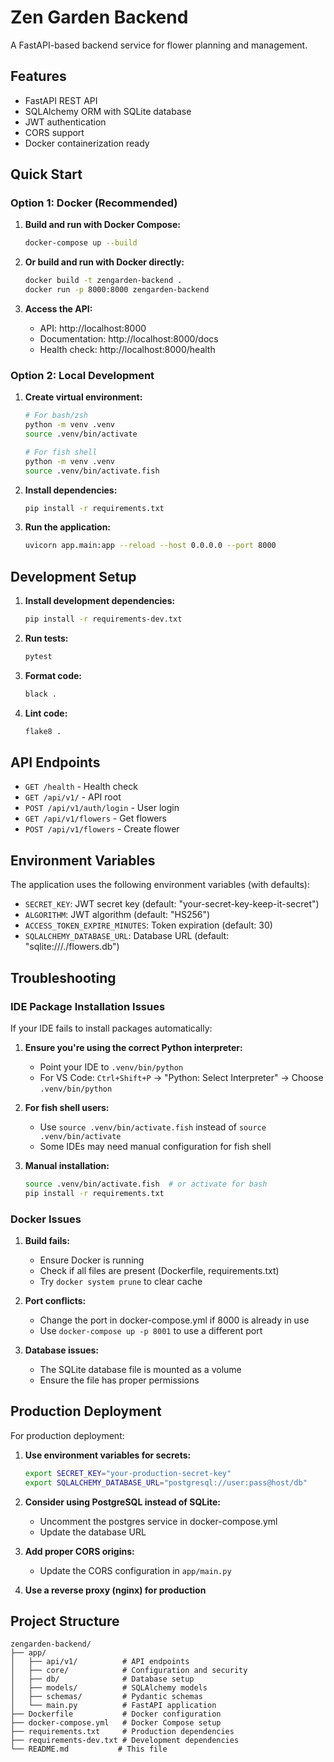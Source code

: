 # Zen Garden Backend

A FastAPI-based backend service for flower planning and management.

## Features

- FastAPI REST API
- SQLAlchemy ORM with SQLite database
- JWT authentication
- CORS support
- Docker containerization ready

## Quick Start

### Option 1: Docker (Recommended)

1. **Build and run with Docker Compose:**
   ```bash
   docker-compose up --build
   ```

2. **Or build and run with Docker directly:**
   ```bash
   docker build -t zengarden-backend .
   docker run -p 8000:8000 zengarden-backend
   ```

3. **Access the API:**
   - API: http://localhost:8000
   - Documentation: http://localhost:8000/docs
   - Health check: http://localhost:8000/health

### Option 2: Local Development

1. **Create virtual environment:**
   ```bash
   # For bash/zsh
   python -m venv .venv
   source .venv/bin/activate
   
   # For fish shell
   python -m venv .venv
   source .venv/bin/activate.fish
   ```

2. **Install dependencies:**
   ```bash
   pip install -r requirements.txt
   ```

3. **Run the application:**
   ```bash
   uvicorn app.main:app --reload --host 0.0.0.0 --port 8000
   ```

## Development Setup

1. **Install development dependencies:**
   ```bash
   pip install -r requirements-dev.txt
   ```

2. **Run tests:**
   ```bash
   pytest
   ```

3. **Format code:**
   ```bash
   black .
   ```

4. **Lint code:**
   ```bash
   flake8 .
   ```

## API Endpoints

- `GET /health` - Health check
- `GET /api/v1/` - API root
- `POST /api/v1/auth/login` - User login
- `GET /api/v1/flowers` - Get flowers
- `POST /api/v1/flowers` - Create flower

## Environment Variables

The application uses the following environment variables (with defaults):

- `SECRET_KEY`: JWT secret key (default: "your-secret-key-keep-it-secret")
- `ALGORITHM`: JWT algorithm (default: "HS256")
- `ACCESS_TOKEN_EXPIRE_MINUTES`: Token expiration (default: 30)
- `SQLALCHEMY_DATABASE_URL`: Database URL (default: "sqlite:///./flowers.db")

## Troubleshooting

### IDE Package Installation Issues

If your IDE fails to install packages automatically:

1. **Ensure you're using the correct Python interpreter:**
   - Point your IDE to `.venv/bin/python`
   - For VS Code: `Ctrl+Shift+P` → "Python: Select Interpreter" → Choose `.venv/bin/python`

2. **For fish shell users:**
   - Use `source .venv/bin/activate.fish` instead of `source .venv/bin/activate`
   - Some IDEs may need manual configuration for fish shell

3. **Manual installation:**
   ```bash
   source .venv/bin/activate.fish  # or activate for bash
   pip install -r requirements.txt
   ```

### Docker Issues

1. **Build fails:**
   - Ensure Docker is running
   - Check if all files are present (Dockerfile, requirements.txt)
   - Try `docker system prune` to clear cache

2. **Port conflicts:**
   - Change the port in docker-compose.yml if 8000 is already in use
   - Use `docker-compose up -p 8001` to use a different port

3. **Database issues:**
   - The SQLite database file is mounted as a volume
   - Ensure the file has proper permissions

## Production Deployment

For production deployment:

1. **Use environment variables for secrets:**
   ```bash
   export SECRET_KEY="your-production-secret-key"
   export SQLALCHEMY_DATABASE_URL="postgresql://user:pass@host/db"
   ```

2. **Consider using PostgreSQL instead of SQLite:**
   - Uncomment the postgres service in docker-compose.yml
   - Update the database URL

3. **Add proper CORS origins:**
   - Update the CORS configuration in `app/main.py`

4. **Use a reverse proxy (nginx) for production**

## Project Structure

```
zengarden-backend/
├── app/
│   ├── api/v1/          # API endpoints
│   ├── core/            # Configuration and security
│   ├── db/              # Database setup
│   ├── models/          # SQLAlchemy models
│   ├── schemas/         # Pydantic schemas
│   └── main.py          # FastAPI application
├── Dockerfile           # Docker configuration
├── docker-compose.yml   # Docker Compose setup
├── requirements.txt     # Production dependencies
├── requirements-dev.txt # Development dependencies
└── README.md           # This file
```
